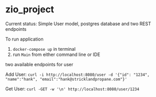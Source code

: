 # zio_project

Current status:  Simple User model, postgres database and two REST endpoints


To run application

1) `docker-compose up` in terminal
2) run `Main` from either command line or IDE

two available endpoints for user

Add User: `curl -i http://localhost:8080/user -d '{"id": "1234", "name":"hank", "email":"hank@stricklandpropane.com"}'`

Get User: `curl -GET -w '\n' http://localhost:8080/user/1234`
